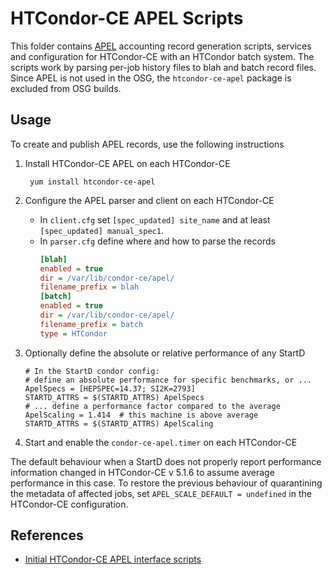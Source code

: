 HTCondor-CE APEL Scripts
=========================

This folder contains [APEL](https://github.com/apel/apel) accounting record generation scripts, services and configuration for HTCondor-CE with an HTCondor batch system.
The scripts work by parsing per-job history files to blah and batch record files.
Since APEL is not used in the OSG, the `htcondor-ce-apel` package is excluded from OSG builds.

Usage
-----

To create and publish APEL records, use the following instructions

1. Install HTCondor-CE APEL on each HTCondor-CE

        yum install htcondor-ce-apel

2. Configure the APEL parser and client on each HTCondor-CE

    * In `client.cfg` set `[spec_updated] site_name` and at least
      `[spec_updated] manual_spec1`.
    * In `parser.cfg` define where and how to parse the records
      ```ini
      [blah]
      enabled = true
      dir = /var/lib/condor-ce/apel/
      filename_prefix = blah
      [batch]
      enabled = true
      dir = /var/lib/condor-ce/apel/
      filename_prefix = batch
      type = HTCondor
      ```

3. Optionally define the absolute or relative performance of any StartD
   ```
   # In the StartD condor config:
   # define an absolute performance for specific benchmarks, or ...
   ApelSpecs = [HEPSPEC=14.37; SI2K=2793]
   STARTD_ATTRS = $(STARTD_ATTRS) ApelSpecs
   # ... define a performance factor compared to the average
   ApelScaling = 1.414  # this machine is above average
   STARTD_ATTRS = $(STARTD_ATTRS) ApelScaling
   ```

4. Start and enable the `condor-ce-apel.timer` on each HTCondor-CE

The default behaviour when a StartD does not properly report performance information
changed in HTCondor-CE v 5.1.6 to assume average performance in this case.
To restore the previous behaviour of quarantining the metadata of affected jobs,
set `APEL_SCALE_DEFAULT = undefined` in the HTCondor-CE configuration.

References
----------

- [Initial HTCondor-CE APEL interface scripts](https://twiki.cern.ch/twiki/bin/view/LCG/HtCondorCeAccounting)
